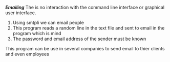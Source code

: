 ***********Emailing***********
The is no interaction with the command line interface or graphical user interface.
1) Using smtpli we can email people
2) This program reads a random line in the text file and sent to email in the program which is mind
3) The password and email address of the sender must be known

This program can be use in several companies to send email to thier clients and even employees
